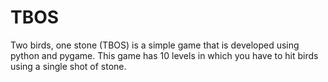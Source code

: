 # TBOS
Two birds, one stone (TBOS) is a simple game that is developed using python and pygame. This game has 10 levels in which you have to hit birds using a single shot of stone. 
